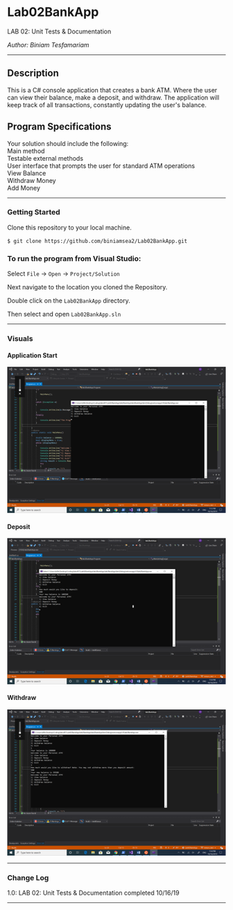 # Lab02BankApp

LAB 02: Unit Tests & Documentation

*Author: Biniam Tesfamariam*

----

## Description
This is a C# console application that creates a bank ATM. Where the user can view their balance, make a deposit, and withdraw. The application will keep track of all transactions, constantly updating the user's balance.

## Program Specifications  
Your solution should include the following:  
Main method  
Testable external methods  
User interface that prompts the user for standard ATM operations  
View Balance  
Withdraw Money  
Add Money  

---

### Getting Started
Clone this repository to your local machine.

```
$ git clone https://github.com/biniamsea2/Lab02BankApp.git
```

### To run the program from Visual Studio:
Select ```File``` -> ```Open``` -> ```Project/Solution```

Next navigate to the location you cloned the Repository.

Double click on the ```Lab02BankApp``` directory.

Then select and open ```Lab02BankApp.sln```

---

### Visuals

#### Application Start
![Image 1](https://github.com/biniamsea2/Lab02BankApp/blob/master/screenshots/Screenshot%20(24).png)
#### Deposit
![Image 1](https://github.com/biniamsea2/Lab02BankApp/blob/master/screenshots/Screenshot%20(25).png)
#### Withdraw
![Image 1](https://github.com/biniamsea2/Lab02BankApp/blob/master/screenshots/Screenshot%20(26).png)

---

### Change Log
1.0: LAB 02: Unit Tests & Documentation completed 10/16/19

------------------------------

